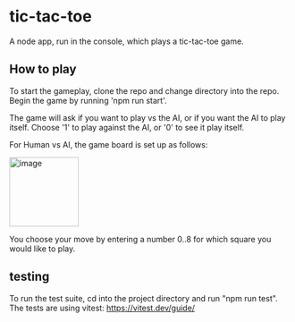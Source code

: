 # tic-tac-toe

A node app, run in the console, which plays a tic-tac-toe game.

## How to play

To start the gameplay, clone the repo and change directory into the repo. Begin the game by running 'npm run start'.

The game will ask if you want to play vs the AI, or if you want the AI to play itself. Choose '1' to play against the AI, or '0' to see it play itself.

For Human vs AI, the game board is set up as follows:

  <img width="124" alt="image" src="https://github.com/bryanmorganoverbey/tic-tac-toe/assets/22714090/4a69d1f6-f395-47c1-b477-ea07f17f46ef">


You choose your move by entering a number 0..8 for which square you would like to play.

## testing

To run the test suite, cd into the project directory and run "npm run test".
The tests are using vitest: <https://vitest.dev/guide/>
